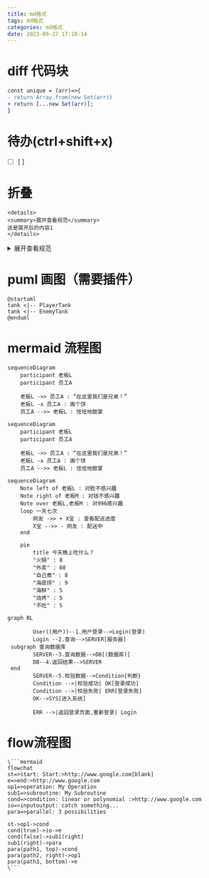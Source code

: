 ```yaml
---
title: md格式
tags: md格式
categories: md格式
date: 2023-09-27 17:18:14
---
```

# diff 代码块

```diff
const unique = (arr)=>{
- return Array.from(new Set(arr))
+ return [...new Set(arr)];
}
```

# 待办(ctrl+shift+x)

- [ ] [ ]

# 折叠

```
<details>
<summary>展开查看规范</summary>
这是展开后的内容1
</details>
```

<details> <summary>展开查看规范</summary> 这是展开后的内容1 </details>

# puml 画图（需要插件）

```puml
@startuml
tank <|-- PlayerTank
tank <|-- EnemyTank
@enduml
```

# mermaid 流程图

```
sequenceDiagram
	participant 老板L
	participant 员工A

	老板L ->> 员工A : “在这里我们是兄弟！”
	老板L -x 员工A : 画个饼
	员工A -->> 老板L : 怯怯地鼓掌
```

```mermaid
sequenceDiagram
	participant 老板L
	participant 员工A

	老板L ->> 员工A : “在这里我们是兄弟！”
	老板L -x 员工A : 画个饼
	员工A -->> 老板L : 怯怯地鼓掌
```

```mermaid
sequenceDiagram
	Note left of 老板L : 对脸不感兴趣
	Note right of 老板M : 对钱不感兴趣
	Note over 老板L,老板M : 对996感兴趣
	loop 一天七次
		网友 ->> + X宝 : 查看配送进度
		X宝 -->> - 网友 : 配送中
	end
```



```mermaid
	pie
        title 今天晚上吃什么？
        "火锅" : 8
        "外卖" : 60
        "自己煮" : 8
        "海底捞" : 9
        "海鲜" : 5
        "烧烤" : 5
        "不吃" : 5
```

```mermaid
graph RL

        User((用户))--1.用户登录-->Login(登录)
        Login --2.查询-->SERVER[服务器]
 subgraph 查询数据库
        SERVER--3.查询数据-->DB[(数据库)]
        DB--4.返回结果-->SERVER
 end
        SERVER--5.校验数据-->Condition{判断}
        Condition -->|校验成功| OK[登录成功]
        Condition -->|校验失败| ERR[登录失败]
        OK-->SYS[进入系统]

        ERR -->|返回登录页面,重新登录| Login
```



# flow流程图

```flow
\```mermaid
flowchat
st=>start: Start:>http://www.google.com[blank]
e=>end:>http://www.google.com
op1=>operation: My Operation
sub1=>subroutine: My Subroutine
cond=>condition: linear or polynomial :>http://www.google.com
io=>inputoutput: catch something...
para=>parallel: 3 possibilities

st->op1->cond
cond(true)->io->e
cond(false)->sub1(right)
sub1(right)->para
para(path1, top)->cond
para(path2, right)->op1
para(path3, bottom)->e
\```
```

